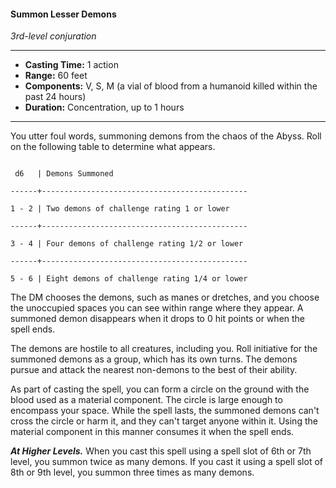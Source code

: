 #### Summon Lesser Demons
*3rd-level conjuration*
___
- **Casting Time:** 1 action
- **Range:** 60 feet
- **Components:** V, S, M (a vial of blood from a humanoid killed within the past 24 hours)
- **Duration:** Concentration, up to 1 hours
___
You utter foul words, summoning demons from the chaos of the Abyss. Roll on the following table to determine what appears.

```

 d6   | Demons Summoned                              

------+----------------------------------------------

1 - 2 | Two demons of challenge rating 1 or lower    

------+----------------------------------------------

3 - 4 | Four demons of challenge rating 1/2 or lower 

------+----------------------------------------------

5 - 6 | Eight demons of challenge rating 1/4 or lower

```

The DM chooses the demons, such as manes or dretches, and you choose the unoccupied spaces you can see within range where they appear. A summoned demon disappears when it drops to 0 hit points or when the spell ends.

The demons are hostile to all creatures, including you. Roll initiative for the summoned demons as a group, which has its own turns. The demons pursue and attack the nearest non-demons to the best of their ability.

As part of casting the spell, you can form a circle on the ground with the blood used as a material component. The circle is large enough to encompass your space. While the spell lasts, the summoned demons can't cross the circle or harm it, and they can't target anyone within it. Using the material component in this manner consumes it when the spell ends.

***At Higher Levels.*** When you cast this spell using a spell slot of 6th or 7th level, you summon twice as many demons. If you cast it using a spell slot of 8th or 9th level, you summon three times as many demons.